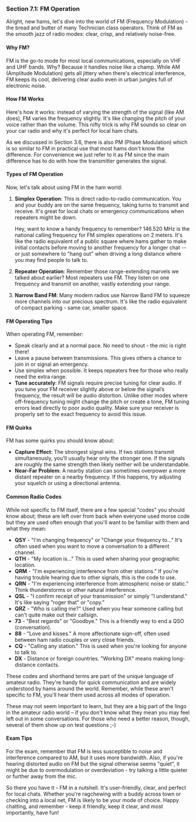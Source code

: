 
### Section 7.1: FM Operation

Alright, new hams, let's dive into the world of FM (Frequency Modulation) - the bread and butter of many Technician class operators. Think of FM as the smooth jazz of radio modes: clear, crisp, and relatively noise-free.

#### Why FM?

FM is the go-to mode for most local communications, especially on VHF and UHF bands. Why? Because it handles noise like a champ. While AM (Amplitude Modulation) gets all jittery when there's electrical interference, FM keeps its cool, delivering clear audio even in urban jungles full of electronic noise.

#### How FM Works

Here's how it works: instead of varying the strength of the signal (like AM does), FM varies the frequency slightly. It's like changing the pitch of your voice rather than the volume. This nifty trick is why FM sounds so clear on your car radio and why it's perfect for local ham chats.

As we discussed in Section 3.6, there is also PM (Phase Modulation) which is so similar to FM in practical use that most hams don't know the difference. For convenience we just refer to it as FM since the main difference has to do with how the transmitter generates the signal.

#### Types of FM Operation

Now, let's talk about using FM in the ham world:

1. **Simplex Operation**: This is direct radio-to-radio communication. You and your buddy are on the same frequency, taking turns to transmit and receive. It's great for local chats or emergency communications when repeaters might be down.
   
   Hey, want to know a handy frequency to remember? 146.520 MHz is the national calling frequency for FM simplex operations on 2 meters. It's like the radio equivalent of a public square where hams gather to make initial contacts before moving to another frequency for a longer chat -- or just somewhere to "hang out" when driving a long distance where you may find people to talk to.

2. **Repeater Operation**: Remember those range-extending marvels we talked about earlier? Most repeaters use FM. They listen on one frequency and transmit on another, vastly extending your range.

3. **Narrow Band FM**: Many modern radios use Narrow Band FM to squeeze more channels into our precious spectrum. It's like the radio equivalent of compact parking - same car, smaller space.

#### FM Operating Tips

When operating FM, remember:
- Speak clearly and at a normal pace. No need to shout - the mic is right there!
- Leave a pause between transmissions. This gives others a chance to join in or signal an emergency.
- Use simplex when possible. It keeps repeaters free for those who really need the extra range.
- **Tune accurately**: FM signals require precise tuning for clear audio. If you tune your FM receiver slightly above or below the signal’s frequency, the result will be audio distortion. Unlike other modes where off-frequency tuning might change the pitch or create a tone, FM tuning errors lead directly to poor audio quality. Make sure your receiver is properly set to the exact frequency to avoid this issue.

#### FM Quirks

FM has some quirks you should know about:
- **Capture Effect**: The strongest signal wins. If two stations transmit simultaneously, you'll usually hear only the stronger one. If the signals are roughly the same strength then likely neither will be understandable.
- **Near-Far Problem**: A nearby station can sometimes overpower a more distant repeater on a nearby frequency. If this happens, try adjusting your squelch or using a directional antenna.

#### Common Radio Codes

While not specific to FM itself, there are a few special "codes" you should know about; these are left over from back when everyone used morse code but they are used often enough that you'll want to be familiar with them and what they mean:

* **QSY** - "I'm changing frequency" or "Change your frequency to..." It's often used when you want to move a conversation to a different channel.
* **QTH** - "My location is..." This is used when sharing your geographic location.
* **QRM** - "I'm experiencing interference from other stations." If you're having trouble hearing due to other signals, this is the code to use.
* **QRN** - "I'm experiencing interference from atmospheric noise or static." Think thunderstorms or other natural interference.
* **QSL** - "I confirm receipt of your transmission" or simply "I understand." It's like saying "roger that" or "copy."
* **QRZ** - "Who is calling me?" Used when you hear someone calling but can't quite make out their callsign.
* **73** - "Best regards" or "Goodbye." This is a friendly way to end a QSO (conversation).
* **88** - "Love and kisses." A more affectionate sign-off, often used between ham radio couples or very close friends.
* **CQ** - "Calling any station." This is used when you're looking for anyone to talk to.
* **DX** - Distance or foreign countries. "Working DX" means making long-distance contacts.

These codes and shorthand terms are part of the unique language of amateur radio. They're handy for quick communication and are widely understood by hams around the world. Remember, while these aren't specific to FM, you'll hear them used across all modes of operation.

These may not seem important to learn, but they are a big part of the lingo in the amateur radio world – if you don't know what they mean you may feel left out in some conversations. For those who need a better reason, though, several of them show up on test questions ;-)

#### Exam Tips

For the exam, remember that FM is less susceptible to noise and interference compared to AM, but it uses more bandwidth. Also, if you're hearing distorted audio on FM but the signal otherwise seems "quiet", it might be due to overmodulation or overdeviation - try talking a little quieter or further away from the mic.

So there you have it - FM in a nutshell. It's user-friendly, clear, and perfect for local chats. Whether you're ragchewing with a buddy across town or checking into a local net, FM is likely to be your mode of choice. Happy chatting, and remember - keep it friendly, keep it clear, and most importantly, have fun!

